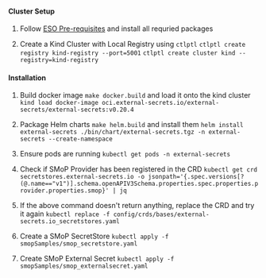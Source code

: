 #### Cluster Setup
1. Follow [ESO Pre-requisites](https://external-secrets.io/latest/introduction/prerequisites/) and install all requried packages

2. Create a Kind Cluster with Local Registry using `ctlptl`
`ctlptl create registry kind-registry --port=5001`
`ctlptl create cluster kind --registry=kind-registry`


#### Installation
1. Build docker image `make docker.build` and load it onto the kind cluster 
`kind load docker-image oci.external-secrets.io/external-secrets/external-secrets:v0.20.4`

2. Package Helm charts `make helm.build` and install them
`helm install external-secrets ./bin/chart/external-secrets.tgz -n external-secrets --create-namespace`

3. Ensure pods are running
`kubectl get pods -n external-secrets`

4. Check if SMoP Provider has been registered in the CRD
`kubectl get crd secretstores.external-secrets.io -o jsonpath='{.spec.versions[?(@.name=="v1")].schema.openAPIV3Schema.properties.spec.properties.provider.properties.smop}' | jq`

5. If the above command doesn't return anything, replace the CRD and try it again
 `kubectl replace -f config/crds/bases/external-secrets.io_secretstores.yaml`

6. Create a SMoP SecretStore
`kubectl apply -f smopSamples/smop_secretstore.yaml`

7. Create SMoP External Secret
`kubectl apply -f smopSamples/smop_externalsecret.yaml`